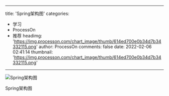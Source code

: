 
---
title: 'Spring架构图'
categories: 
 - 学习
 - ProcessOn
 - 推荐
headimg: 'https://img.processon.com/chart_image/thumb/614ed700e0b34d7b34332115.png'
author: ProcessOn
comments: false
date: 2022-02-06 02:41:14
thumbnail: 'https://img.processon.com/chart_image/thumb/614ed700e0b34d7b34332115.png'
---

<div>   
<img class="thumb" alt="Spring架构图" src="https://img.processon.com/chart_image/thumb/614ed700e0b34d7b34332115.png" referrerpolicy="no-referrer">
<p>Spring架构图</p>  
</div>
            